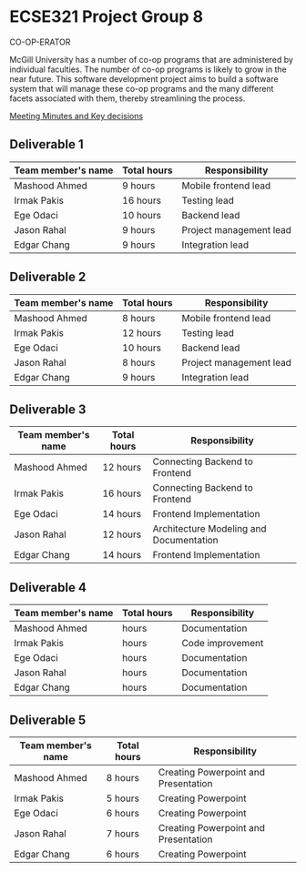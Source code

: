 # ECSE321 Project Group 8
CO-OP-ERATOR

McGill University has a number of co-op programs that are administered by individual faculties. The number of co-op programs is likely to grow in the near future. This software development project aims to build a software system that will manage these co-op programs and the many different facets associated with them, thereby streamlining the process. 

[Meeting Minutes and Key decisions](https://github.com/McGill-ECSE321-Winter2019/ecse321-group-project-08/wiki/Project-Report)

## Deliverable 1

|Team member's name|Total hours|Responsibility         |
|------------------|-----------|-----------------------|
|Mashood Ahmed     |  9 hours  |Mobile frontend lead   |
|Irmak Pakis       |  16 hours |Testing lead           |
|Ege Odaci         |  10 hours |Backend lead           |
|Jason Rahal       |  9 hours  |Project management lead|
|Edgar Chang       |  9 hours  |Integration lead       |

## Deliverable 2

|Team member's name|Total hours|Responsibility         |
|------------------|-----------|-----------------------|
|Mashood Ahmed     |  8 hours  |Mobile frontend lead   |
|Irmak Pakis       |  12 hours |Testing lead           |
|Ege Odaci         |  10 hours |Backend lead           |
|Jason Rahal       |  8 hours  |Project management lead|
|Edgar Chang       |  9 hours  |Integration lead       |
## Deliverable 3

|Team member's name|Total hours|Responsibility         |
|------------------|-----------|-----------------------|
|Mashood Ahmed     |  12 hours  |Connecting Backend to Frontend           |
|Irmak Pakis       |  16 hours |Connecting Backend to Frontend            |
|Ege Odaci         |  14 hours |Frontend Implementation                   |
|Jason Rahal       |  12 hours  |Architecture Modeling and Documentation                  |
|Edgar Chang       |  14 hours  |Frontend Implementation  |

## Deliverable 4

|Team member's name|Total hours|Responsibility         |
|------------------|-----------|-----------------------|
|Mashood Ahmed     |   hours  |      Documentation    |
|Irmak Pakis       |   hours |Code improvement           |
|Ege Odaci         |   hours |Documentation                 |
|Jason Rahal       |   hours  |Documentation              |
|Edgar Chang       |   hours  |Documentation  |

## Deliverable 5

|Team member's name|Total hours|Responsibility         |
|------------------|-----------|-----------------------|
|Mashood Ahmed     | 8  hours  |Creating Powerpoint and Presentation          |
|Irmak Pakis       | 5  hours |Creating Powerpoint           |
|Ege Odaci         | 6  hours |Creating Powerpoint                    |
|Jason Rahal       | 7  hours  |Creating Powerpoint and Presentation                  |
|Edgar Chang       | 6  hours  |Creating Powerpoint  |
